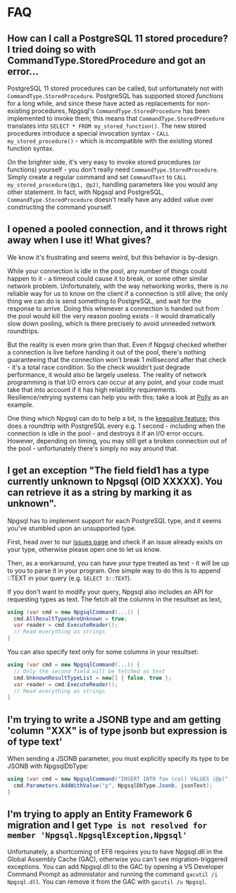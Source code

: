 # FAQ

## <a name="stored_procedures">How can I call a PostgreSQL 11 stored procedure? I tried doing so with CommandType.StoredProcedure and got an error...</a>

PostgreSQL 11 stored procedures can be called, but unfortunately not with `CommandType.StoredProcedure`. PostgreSQL has supported stored *functions* for a long while, and since these have acted as replacements for non-existing procedures, Npgsql's `CommandType.StoredProcedure` has been implemented to invoke them; this means that `CommandType.StoredProcedure` translates into `SELECT * FROM my_stored_function()`. The new stored procedures introduce a special invocation syntax - `CALL my_stored_procedure()` - which is incompatible with the existing stored function syntax.

On the brighter side, it's very easy to invoke stored procedures (or functions) yourself - you don't really need `CommandType.StoredProcedure`. Simply create a regular command and set `CommandText` to `CALL my_stored_procedure(@p1, @p2)`, handling parameters like you would any other statement. In fact, with Npgsql and PostgreSQL, `CommandType.StoredProcedure` doesn't really have any added value over constructing the command yourself.

## <a name="broken_connection_from_pool">I opened a pooled connection, and it throws right away when I use it! What gives?</a>

We know it's frustrating and seems weird, but this behavior is by-design.

While your connection is idle in the pool, any number of things could happen to it - a timeout could cause it to break, or some other similar network problem. Unfortunately, with the way networking works, there is no reliable way for us to know on the client if a connection is still alive; the only thing we can do is send something to PostgreSQL, and wait for the response to arrive. Doing this whenever a connection is handed out from the pool would kill the very reason pooling exists - it would dramatically slow down pooling, which is there precisely to avoid unneeded network roundtrips.

But the reality is even more grim than that. Even if Npgsql checked whether a connection is live before handing it out of the pool, there's nothing guaranteeing that the connection won't break 1 millisecond after that check - it's a total race condition. So the check wouldn't just degrade performance, it would also be largely useless. The reality of network programming is that I/O errors can occur at any point, and your code must take that into account if it has high reliability requirements. Resilience/retrying systems can help you with this; take a look at [Polly](https://github.com/App-vNext/Polly) as an example.

One thing which Npgsql can do to help a bit, is the [keepalive feature](https://www.npgsql.org/doc/keepalive.html); this does a roundtrip with PostgreSQL every e.g. 1 second - including when the connection is idle in the pool - and destroys it if an I/O error occurs. However, depending on timing, you may still get a broken connection out of the pool - unfortunately there's simply no way around that.

## <a name="unknown_type">I get an exception "The field field1 has a type currently unknown to Npgsql (OID XXXXX). You can retrieve it as a string by marking it as unknown".</a>

Npgsql has to implement support for each PostgreSQL type, and it seems you've stumbled upon an unsupported type.

First, head over to our [issues page](https://github.com/npgsql/npgsql/issues) and check if an issue already exists on your type,
otherwise please open one to let us know.

Then, as a workaround, you can have your type treated as text - it will be up to you to parse it in your program.
One simple way to do this is to append ::TEXT in your query (e.g. `SELECT 3::TEXT`).

If you don't want to modify your query, Npgsql also includes an API for requesting types as text.
The fetch all the columns in the resultset as text,

```c#
using (var cmd = new NpgsqlCommand(...)) {
  cmd.AllResultTypesAreUnknown = true;
  var reader = cmd.ExecuteReader();
  // Read everything as strings
}
```

You can also specify text only for some columns in your resultset:

```c#
using (var cmd = new NpgsqlCommand(...)) {
  // Only the second field will be fetched as text
  cmd.UnknownResultTypeList = new[] { false, true };
  var reader = cmd.ExecuteReader();
  // Read everything as strings
}
```

## <a name="jsonb">I'm trying to write a JSONB type and am getting 'column "XXX" is of type jsonb but expression is of type text'</a>

When sending a JSONB parameter, you must explicitly specify its type to be JSONB with NpgsqlDbType:

```c#
using (var cmd = new NpgsqlCommand("INSERT INTO foo (col) VALUES (@p)", conn)) {
  cmd.Parameters.AddWithValue("p", NpgsqlDbType.Jsonb, jsonText);
}
```

## I'm trying to apply an Entity Framework 6 migration and I get `Type is not resolved for member 'Npgsql.NpgsqlException,Npgsql'`

Unfortunately, a shortcoming of EF6 requires you to have Npgsql.dll in the Global Assembly Cache (GAC), otherwise you can't see
migration-triggered exceptions. You can add Npgsql.dll to the GAC by opening a VS Developer Command Prompt as administator and
running the command `gacutil /i Npgsql.dll`. You can remove it from the GAC with `gacutil /u Npgsql`.
